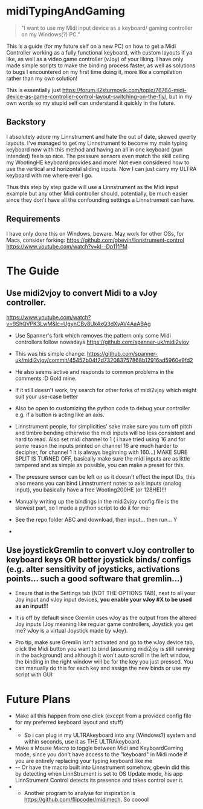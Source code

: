 # midiTypingAndGaming
> "I want to use my Midi input device as a keyboard/ gaming controller on my Windows(?) PC."

This is a guide (for my future self on a new PC) on how to get a Midi Controller working as a fully functional keyboard, with custom layouts if ya like, as well as a video game controller (vJoy) of your liking.
I have only made simple scripts to make the binding process faster, as well as solutions to bugs I encountered on my first time doing it, more like a compilation rather than my own solution!

This is essentially just https://forum.il2sturmovik.com/topic/76764-midi-device-as-game-controller-control-layout-switching-on-the-fly/, but in my own words so my stupid self can understand it quickly in the future.

## Backstory
I absolutely adore my Linnstrument and hate the out of date, skewed qwerty layouts. I've managed to get my Linnstrument to become my main typing keyboard now with this method and having an all in one keyboard (pun intended) feels so nice. The pressure sensors even match the skill ceiling my WootingHE keyboard provides and more!  Not even considered how to use the vertical and horizontal sliding inputs. Now I can just carry my ULTRA keyboard with me where ever I go.

Thus this step by step guide will use a Linnstrument as the Midi input example but any other Midi controller should, potentially, be much easier since they don't have all the confounding settings a Linnstrument can have.

## Requirements
I have only done this on Windows, beware.
May work for other OSs, for Macs, consider forking: https://github.com/gbevin/linnstrument-control
https://www.youtube.com/watch?v=kl--Dp11fPM

# The Guide

## Use midi2vjoy to convert Midi to a vJoy controller.
https://www.youtube.com/watch?v=9ShQVPK3LwM&lc=UgynCBy8Uk4xQ3dXyAV4AaABAg
- Use Spanner's fork which removes the pattern only some Midi controllers follow nowadays https://github.com/spanner-uk/midi2vjoy
- This was his simple change: https://github.com/spanner-uk/midi2vjoy/commit/45452b04f2d732083757868b12916ad5960e9fd2
- He also seems active and responds to common problems in the comments :D Gold mine.
- If it still doesn't work, try search for other forks of midi2vjoy which might suit your use-case better
- Also be open to customizing the python code to debug your controller e.g. if a button is acting like an axis. 

- Linnstrument people, for simplicities' sake make sure you turn off pitch and timbre bending otherwise the midi inputs will be less consistent and hard to read. Also set midi channel to 1 ( i have tried using 16 and for some reason the inputs printed on channel 16 are much harder to decipher, for channel 1 it is always beginning with 160...) MAKE SURE SPLIT IS TURNED OFF, basically make sure the midi inputs are as little tampered and as simple as possible, you can make a preset for this.
- The pressure sensor can be left on as it doesn't effect the input IDs, this also means you can bind Linnstrument notes to axis inputs (analog input), you basically have a free Wooting200HE (or 128HE)!!!

- Manually writing up the bindings in the midi2vjoy config file is the slowest part, so I made a python script to do it for me:
- See the repo folder ABC and download, then input... then run... Y
- 
## Use joystickGremlin to convert vJoy controller to keyboard keys OR better joystick binds/ configs (e.g. alter sensitivity of joysticks, activations points... such a good software that gremlin...)
- Ensure that in the Settings tab (NOT THE OPTIONS TAB), next to all your Joy input and vJoy input devices, **you enable your vJoy #X to be used as an input**!!!
- It is off by default since Gremlin uses vJoy as the output from the altered Joy inputs (Joy meaning like regular game controllers, Joystick you get me? vJoy is a virtual Joystick made by vJoy).

- Pro tip, make sure Gremlin isn't activated and go to the vJoy device tab, click the Midi button you want to bind (assuming midi2joy is still running in the background) and although it won't auto scroll in the left window, the binding in the right window will be for the key you just pressed. You can manually do this for each key and assign the new binds or use my script with GUI:
# Future Plans

- Make all this happen from one click (except from a provided config file for my preferred keyboard layout and stuff)
- - So i can plug in my ULTRAkeyboard into any (Windows?) system and within seconds, use it as THE ULTRAkeyboard.
- Make a Mouse Macro to toggle between Midi and KeyboardGaming mode, since you don't have access to the "keyboard" in Midi mode if you are entirely replacing your typing keyboard like me
- -- Or have the macro built into Linnstrument somehow, gbevin did this by detecting when LinnStrument is set to OS Update mode, his app LinnStrument Control detects its presence and takes control over it.
- - Another program to analyse for inspiration is https://github.com/flipcoder/midimech. So cooool
